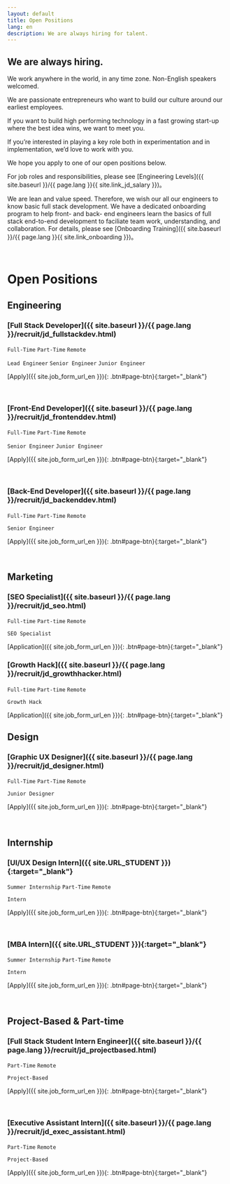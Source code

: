 ```yaml
---
layout: default
title: Open Positions
lang: en
description: We are always hiring for talent.
---
```


## We are always hiring.

We work anywhere in the world, in any time zone. Non-English speakers welcomed.

We are passionate entrepreneurs who want to build our culture around our earliest employees.

If you want to build high performing technology in a fast growing start-up where the best idea wins, we want to meet you.

If you’re interested in playing a key role both in experimentation and in implementation, we’d love to work with you.

We hope you apply to one of our open positions below.

For job roles and responsibilities, please see [Engineering Levels]({{ site.baseurl }}/{{ page.lang }}{{ site.link_jd_salary }})。

We are lean and value speed. Therefore, we wish our all our engineers to know basic full stack development. We have a dedicated onboarding program to help front- and back- end engineers learn the basics of full stack end-to-end development to faciliate team work, understanding, and collaboration. For details, please see [Onboarding Training]({{ site.baseurl }}/{{ page.lang }}{{ site.link_onboarding }})。

<br>

# Open Positions

## Engineering

### [Full Stack Developer]({{ site.baseurl }}/{{ page.lang }}/recruit/jd_fullstackdev.html)

`Full-Time` `Part-Time` `Remote`

`Lead Engineer` `Senior Engineer` `Junior Engineer`

[Apply]({{ site.job_form_url_en }}){: .btn#page-btn}{:target="\_blank"}

<br>

### [Front-End Developer]({{ site.baseurl }}/{{ page.lang }}/recruit/jd_frontenddev.html)

`Full-Time` `Part-Time` `Remote`

`Senior Engineer` `Junior Engineer`

[Apply]({{ site.job_form_url_en }}){: .btn#page-btn}{:target="\_blank"}

<br>

### [Back-End Developer]({{ site.baseurl }}/{{ page.lang }}/recruit/jd_backenddev.html)

`Full-Time` `Part-Time` `Remote`

`Senior Engineer`

[Apply]({{ site.job_form_url_en }}){: .btn#page-btn}{:target="\_blank"}

<br>

<!--
### [iOS/Android Mobile App Developer](https://www.cakeresume.com/companies/avance-venture-lab/jobs/mobile-application-engineer-ios-android){:target="_blank"}

`Full-Time`  `Remote`

`Senior Engineer`

[Apply]({{ site.job_form_url_en }}){: .btn#page-btn}{:target="_blank"}

<br>

### [DevOps Engineer](https://www.cakeresume.com/companies/avance-venture-lab/jobs/devops-sre-engineer-remote-work){:target="_blank"}

`Full-Time`  `Remote`

`Junior Engineer`

[Apply]({{ site.job_form_url_en }}){: .btn#page-btn}{:target="_blank"}

<br>

### [QC/QA Engineer](https://www.cakeresume.com/companies/avance-venture-lab/jobs/qa-qc-engineer-remote-work){:target="_blank"}

`Full-Time`  `Remote`

`Junior Engineer`

[Apply]({{ site.job_form_url_en }}){: .btn#page-btn}{:target="_blank"}

<br>

-->

## Marketing

### [SEO Specialist]({{ site.baseurl }}/{{ page.lang }}/recruit/jd_seo.html)

`Full-time` `Part-time` `Remote`

`SEO Specialist`

[Application]({{ site.job_form_url_en }}){: .btn#page-btn}{:target="\_blank"}

### [Growth Hack]({{ site.baseurl }}/{{ page.lang }}/recruit/jd_growthhacker.html)

`Full-time` `Part-time` `Remote`

`Growth Hack`

[Application]({{ site.job_form_url_en }}){: .btn#page-btn}{:target="\_blank"}

## Design

### [Graphic UX Designer]({{ site.baseurl }}/{{ page.lang }}/recruit/jd_designer.html)

`Full-Time` `Part-Time` `Remote`

`Junior Designer`

[Apply]({{ site.job_form_url_en }}){: .btn#page-btn}{:target="\_blank"}

<br>

## Internship

### [UI/UX Design Intern]({{ site.URL_STUDENT }}){:target="\_blank"}

`Summer Internship` `Part-Time` `Remote`

`Intern`

[Apply]({{ site.job_form_url_en }}){: .btn#page-btn}{:target="\_blank"}

<br>

### [MBA Intern]({{ site.URL_STUDENT }}){:target="\_blank"}

`Summer Internship` `Part-Time` `Remote`

`Intern`

[Apply]({{ site.job_form_url_en }}){: .btn#page-btn}{:target="\_blank"}

<br>

## Project-Based & Part-time

### [Full Stack Student Intern Engineer]({{ site.baseurl }}/{{ page.lang }}/recruit/jd_projectbased.html)

`Part-Time` `Remote`

`Project-Based`

[Apply]({{ site.job_form_url_en }}){: .btn#page-btn}{:target="\_blank"}

<br>

### [Executive Assistant Intern]({{ site.baseurl }}/{{ page.lang }}/recruit/jd_exec_assistant.html)

`Part-Time` `Remote`

`Project-Based`

[Apply]({{ site.job_form_url_en }}){: .btn#page-btn}{:target="\_blank"}

<br>
